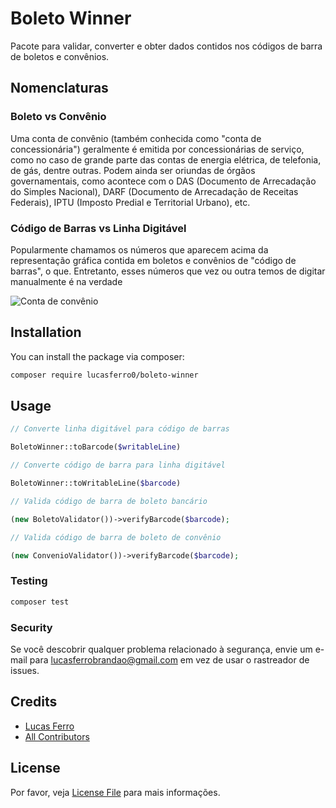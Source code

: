 # Boleto Winner

Pacote para validar, converter e obter dados contidos nos códigos de barra de
boletos e convênios.

## Nomenclaturas

### Boleto vs Convênio

Uma conta de convênio (também conhecida como "conta de
concessionária") geralmente é emitida por concessionárias de serviço, como no
caso de grande parte das contas de energia elétrica, de telefonia, de gás,
dentre outras. Podem ainda ser oriundas de órgãos governamentais, como
acontece com o DAS (Documento de Arrecadação do Simples Nacional),
DARF (Documento de Arrecadação de Receitas Federais),
IPTU (Imposto Predial e Territorial Urbano), etc.

### Código de Barras vs Linha Digitável

Popularmente chamamos os números que aparecem acima da representação gráfica
contida em boletos e convênios de "código de barras", o que. Entretanto, esses números
que vez ou outra temos de digitar manualmente é na verdade  

![Conta de convênio](resources/samples/sample_darf.png)

## Installation

You can install the package via composer:

```bash
composer require lucasferro0/boleto-winner
```

## Usage

``` php
// Converte linha digitável para código de barras

BoletoWinner::toBarcode($writableLine)

// Converte código de barra para linha digitável

BoletoWinner::toWritableLine($barcode)

// Valida código de barra de boleto bancário

(new BoletoValidator())->verifyBarcode($barcode);

// Valida código de barra de boleto de convênio

(new ConvenioValidator())->verifyBarcode($barcode);

```

### Testing

``` bash
composer test
```

### Security

Se você descobrir qualquer problema relacionado à segurança, envie um e-mail para lucasferrobrandao@gmail.com em vez de usar o rastreador de issues.

## Credits

- [Lucas Ferro](https://github.com/lucasferro0)
- [All Contributors](../../contributors)

## License

Por favor, veja [License File](LICENSE.md) para mais informações.
